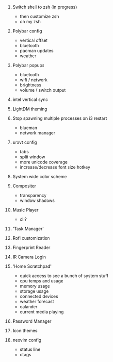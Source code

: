1) Switch shell to zsh (in progress)
	- then customize zsh
	- oh my zsh

2) Polybar config
	- vertical offset
	- bluetooth
	- pacman updates
	- weather

3) Polybar popups
	- bluetooth
	- wifi / network
	- brightness
	- volume / switch output

4) intel vertical sync

6) LightDM theming

7) Stop spawning multiple processes on i3 restart
	- blueman
	- network manager

8) urxvt config
	- tabs
	- split window
	- more unicode coverage
	- increase/decrease font size hotkey

9) System wide color scheme

10) Compositer
	- transparency
	- window shadows

12) Music Player
	- cli?

13) 'Task Manager'

14) Rofi customization

15) Fingerprint Reader

16) IR Camera Login

17) 'Home Scratchpad'
	- quick access to see a bunch of system stuff
	- cpu temps and usage
	- memory usage
	- storage usage
	- connected devices
	- weather forecast
	- calander
	- current media playing

18) Password Manager

19) Icon themes

21) neovim config
	- status line
	- ctags
